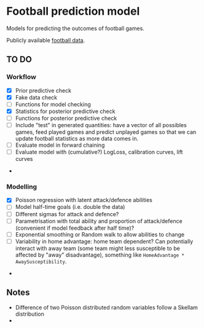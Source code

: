 # Football prediction model

Models for predicting the outcomes of football games.

Publicly available [football data](http://football-data.co.uk/).

## TO DO

### Workflow

- [x] Prior predictive check
- [x] Fake data check
- [ ] Functions for model checking
- [x] Statistics for posterior predictive check
- [ ] Functions for posterior predictive check
- [ ] Include "test" in generated quantities: have a vector of all possibles games, feed played games and predict unplayed games so that we can update football statistics as more data comes in.
- [ ] Evaluate model in forward chaining
- [ ] Evaluate model with (cumulative?) LogLoss, calibration curves, lift curves
- 

### Modelling

- [x] Poisson regression with latent attack/defence abilities
- [ ] Model half-time goals (i.e. double the data)
- [ ] Different sigmas for attack and defence?
- [ ] Parametrisation with total ability and proportion of attack/defence (convenient if model feedback after half time)?
- [ ] Exponential smoothing or Random walk to allow abilities to change
- [ ] Variability in home advantage: home team dependent? Can potentially interact with away team (some team might less susceptible to be affected by "away" disadvantage), something like `HomeAdvantage * AwaySusceptibility`.
- 

## Notes

- Difference of two Poisson distributed random variables follow a Skellam distribution
- 

